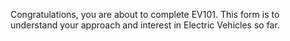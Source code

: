 Congratulations, you are about to complete EV101. This form is to understand your approach and interest in Electric Vehicles so far.
